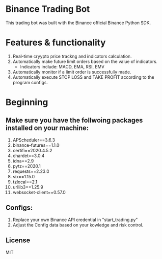 # Binance Trading Bot
This trading bot was built with the Binance official Binance Python SDK. 



# Features & functionality
1. Real-time cryypto price trackng and indicators calculation.
2. Automatically make future limit orders based on the value of indicators.
    - Indicators include: MACD, EMA, RSI, EMV
3. Automatically monitor if a limit order is successfully made.
4. Automatically execute STOP LOSS and TAKE PROFIT according to the program configs.




# Beginning

## Make sure you have the follwoing packages installed on your machine:
1. APScheduler==3.6.3
2. binance-futures==1.1.0
3. certifi==2020.4.5.2
4. chardet==3.0.4
5. idna==2.9
6. pytz==2020.1
7. requests==2.23.0
8. six==1.15.0
9. tzlocal==2.1
10. urllib3==1.25.9
11. websocket-client==0.57.0


## Configs:
1. Replace your own Binance API credential in "start_trading.py"
2. Adjust the Config data based on your kowledge and risk control.


## License
MIT
